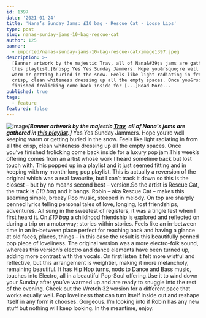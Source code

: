 ```yaml
---
id: 1397
date: '2021-01-24'
title: 'Nana’s Sunday Jams: £10 bag - Rescue Cat - Loose Lips'
type: post
slug: nanas-sunday-jams-10-bag-rescue-cat
author: 125
banner:
  - imported/nanas-sunday-jams-10-bag-rescue-cat/image1397.jpeg
description: >-
  [Banner artwork by the majestic Trav, all of Nana&#39;s jams are gathered in
  this playlist.]&nbsp; Yes Yes Sunday Jammers. Hope you&rsquo;re well keeping
  warm or getting buried in the snow. Feels like light radiating in from all the
  crisp, clean whiteness dressing up all the empty spaces. Once you&rsquo;ve
  finished frolicking come back inside for [...]Read More...
published: true
tags:
  - feature
featured: false
---
```

![image](../imported/nanas-sunday-jams-10-bag-rescue-cat/image1397.jpeg)******_\[Banner artwork by the majestic [Trav](https://www.backdownwarchild.co.uk/), all of Nana's jams are gathered in [this playlist](https://open.spotify.com/playlist/12UoQ8ov5i6P8BIfm2lOjS?si=jarAn1CXSEuYB9vAxJidOg).\]_****** Yes Yes Sunday Jammers. Hope you’re well keeping warm or getting buried in the snow. Feels like light radiating in from all the crisp, clean whiteness dressing up all the empty spaces. Once you’ve finished frolicking come back inside for a luxury pop jam.This week’s offering comes from an artist whose work I heard sometime back but lost touch with. This popped up in a playlist and it just seemed fitting and in keeping with my month-long pop playlist. This is actually a reversion of the original which was a real favourite, but I can’t track it down so this is the closest – but by no means second best – version.So the artist is Rescue Cat, the track is _£10 bag_ and it bangs. Robin – aka Rescue Cat – makes this seeming simple, breezy Pop music, steeped in melody. On top are sharply penned lyrics telling personal tales of love, longing, lost friendships, adventures. All sung in the sweetest of registers, it was a tingle fest when I first heard it. On _£10 bag_ a childhood friendship is explored and reflected on during a trip on a motorway; stories within stories. Feels like an in-between time in an in-between place perfect for reaching back and having a glance at old faces, places, things – in this case the result is this beautifully penned pop piece of loveliness. The original version was a more electro-folk sound, whereas this version’s electro and dance elements have been turned up, adding more contrast with the vocals. On first listen it felt more wistful and reflective, but this arrangement is weightier, making it more melancholy, remaining beautiful. It has Hip Hop turns, nods to Dance and Bass music, touches into Electro, all in a beautiful Pop-Soul offering.Use it to wind down your Sunday after you’ve warmed up and are ready to snuggle into the rest of the evening. Check out the Wretch 32 version for a different pace that works equally well. Pop loveliness that can turn itself inside out and reshape itself in any form it chooses. Gorgeous. I’m looking into if Robin has any new stuff but nothing will keep looking. In the meantime, enjoy.
